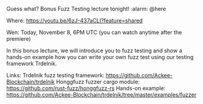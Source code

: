 Guess what? Bonus Fuzz Testing lecture tonight! :alarm:  @here

Where: https://youtu.be/6zJ-437aCLI?feature=shared

Wen: Today, November 8, 6PM UTC  (you can watch anytime after the premiere)

In this bonus lecture, we will introduce you to fuzz testing and show a hands-on example how you can write your own fuzz test using our testing framework Trdelnik.

Links:
Trdelnik fuzz testing framework: https://github.com/Ackee-Blockchain/trdelnik
Honggfuzz fuzzer cargo module: https://github.com/rust-fuzz/honggfuzz-rs
Hands-on example: https://github.com/Ackee-Blockchain/trdelnik/tree/master/examples/fuzzer
